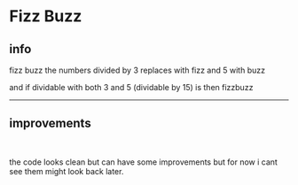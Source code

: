 <h1> Fizz Buzz </h1>

<h2> info </h2>
<p> fizz buzz the numbers divided by 3 replaces with fizz and 5 with buzz
<p> and if dividable with both 3 and 5 (dividable by 15) is then fizzbuzz
<hr>
<h2> improvements </h2>
<br>
<p> the code looks clean but can have some improvements but for now i cant see them
might look back later.
